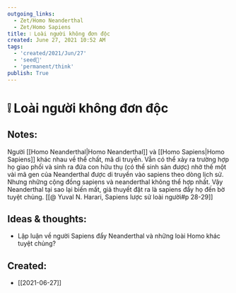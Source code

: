 ```yaml
---
outgoing_links:
  - Zet/Homo Neanderthal
  - Zet/Homo Sapiens
title: ❕ Loài người không đơn độc
created: June 27, 2021 10:52 AM
tags:
  - 'created/2021/Jun/27'
  - 'seed🥜'
  - 'permanent/think'
publish: True
---
```

# ❕ Loài người không đơn độc

## Notes:
Người [[Homo Neanderthal|Homo Neanderthal]] và [[Homo Sapiens|Homo Sapiens]] khác nhau về thể chất, mã di truyền. Vẫn có thể xảy ra trường hợp họ giao phối và sinh ra đứa con hữu thụ (có thể sinh sản được) nhờ thế một vài mã gen của Neanderthal được di truyền vào sapiens theo dòng lịch sử. Nhưng những cộng đồng sapiens và neanderthal không thể hợp nhất. Vậy Neanderthal tại sao lại biến mất, giả thuyết đặt ra là sapiens đẩy họ đến bờ tuyệt chủng. [[@ Yuval N. Harari, Sapiens lược sử loài người#p 28-29]] 

## Ideas & thoughts:
- Lập luận về người Sapiens đẩy Neanderthal và những loài Homo khác tuyệt chủng?
## Created:
- [[2021-06-27]]
